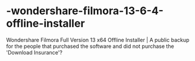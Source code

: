# -wondershare-filmora-13-6-4-offline-installer
Wondershare Filmora Full Version 13 x64 Offline Installer | A public backup for the people that purchased the software and did not purchase the 'Download Insurance'? 
